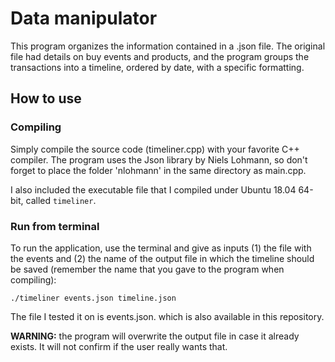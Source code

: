 # Data manipulator

This program organizes the information contained in a .json file.
The original file had details on buy events and products, and the program groups the transactions into a timeline, ordered by
date, with a specific formatting.

## How to use

### Compiling

Simply compile the source code (timeliner.cpp) with your favorite C++ compiler. The program uses the Json library by Niels Lohmann,
so don't forget to place the folder 'nlohmann' in the same directory as main.cpp.

I also included the executable file that I compiled under Ubuntu 18.04 64-bit, called `timeliner`.

### Run from terminal

To run the application, use the terminal and give as inputs (1) the file with the events and (2) the name of the output file in
which the timeline should be saved (remember the name that you gave to the program when compiling):

`./timeliner events.json timeline.json`

The file I tested it on is events.json. which is also available in this repository.

**WARNING:** the program will overwrite the output file in case it already exists. It will not confirm if the user really wants
that.
